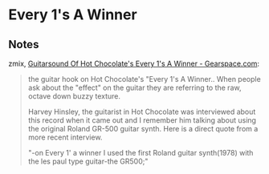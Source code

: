 # Every 1's A Winner

## Notes

zmix, [Guitarsound Of Hot Chocolate's Every 1's A Winner \- Gearspace\.com](https://gearspace.com/board/so-much-gear-so-little-time/34700-guitarsound-hot-chocolates-every-1s-winner.html):

> the guitar hook on Hot Chocolate's "Every 1's A Winner.. When people ask about the "effect" on the guitar they are referring to the raw, octave down buzzy texture.
> 
> Harvey Hinsley, the guitarist in Hot Chocolate was interviewed about this record when it came out and I remember him talking about using the original Roland GR-500 guitar synth. Here is a direct quote from a more recent interview.
> 
> "-on Every 1' a winner I used the first Roland guitar synth(1978) with the les paul type guitar-the GR500;"
